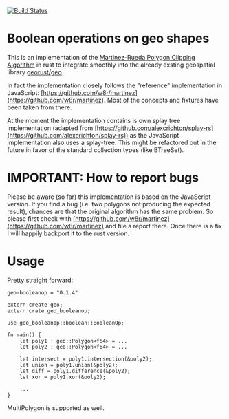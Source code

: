[![Build Status](https://travis-ci.org/21re/rust-geo-booleanop.svg?branch=master)](https://travis-ci.org/21re/rust-geo-booleanop)


# Boolean operations on geo shapes

This is an implementation of the [Martinez-Rueda Polygon Clipping Algorithm](http://www.cs.ucr.edu/~vbz/cs230papers/martinez_boolean.pdf) in rust to integrate smoothly into the already exsting geospatial library  [georust/geo](https://github.com/georust/geo).

In fact the implementation closely follows the "reference" implementation in JavaScript: [https://github.com/w8r/martinez](https://github.com/w8r/martinez). Most of the concepts and fixtures have been taken from there.

At the moment the implementation contains is own splay tree implementation (adapted from [https://github.com/alexcrichton/splay-rs](https://github.com/alexcrichton/splay-rs)) as the JavaScript implementation also uses a splay-tree. This might be refactored out in the future in favor of the standard collection types (like BTreeSet).

# IMPORTANT: How to report bugs

Please be aware (so far) this implementation is based on the JavaScript version. If you find a bug (i.e. two polygons not producing the expected result), chances are that the original algorithm has the same problem. So please first check with [https://github.com/w8r/martinez](https://github.com/w8r/martinez) and file a report there. Once there is a fix I will happily backport it to the rust version.

# Usage

Pretty straight forward:

```
geo-booleanop = "0.1.4"
```

```
extern create geo;
extern crate geo_booleanop;

use geo_booleanop::boolean::BooleanOp;

fn main() {
    let poly1 : geo::Polygon<f64> = ...
    let poly2 : geo::Polygon<f64> = ...

    let intersect = poly1.intersection(&poly2);
    let union = poly1.union(&poly2);
    let diff = poly1.difference(&poly2);
    let xor = poly1.xor(&poly2);

    ...
}
```

MultiPolygon is supported as well.
